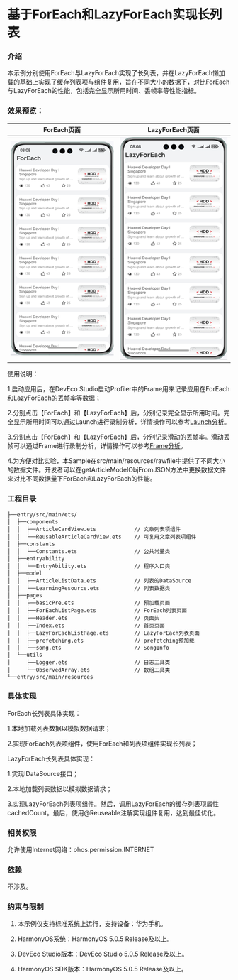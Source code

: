 # 基于ForEach和LazyForEach实现长列表

### 介绍
本示例分别使用ForEach与LazyForEach实现了长列表，并在LazyForEach懒加载的基础上实现了缓存列表项与组件复用，旨在不同大小的数据下，对比ForEach与LazyForEach的性能，包括完全显示所用时间、丢帧率等性能指标。

### 效果预览：
| ForEach页面                           | LazyForEach页面                                  | 
|-------------------------------------|-----------------------------------------|
| ![](screenshots/device/ForEach.png) | ![](screenshots/device/LazyForEach.png) | 


使用说明：

1.启动应用后，在DevEco Studio启动Profiler中的Frame用来记录应用在ForEach和LazyForEach的丢帧率等数据；

2.分别点击【ForEach】和【LazyForEach】后，分别记录完全显示所用时间。完全显示所用时间可以通过Launch进行录制分析，详情操作可以参考[Launch分析](https://developer.huawei.com/consumer/cn/doc/harmonyos-guides/ide-launch-overview)。

3.分别点击【ForEach】和【LazyForEach】后，分别记录滑动的丢帧率。滑动丢帧可以通过Frame进行录制分析，详情操作可以参考[Frame分析](https://developer.huawei.com/consumer/cn/doc/harmonyos-guides/ide-insight-session-frame)。

4.为方便对比实验，本Sample在src/main/resources/rawfile中提供了不同大小的数据文件。开发者可以在getArticleModelObjFromJSON方法中更换数据文件来对比不同数据量下ForEach和LazyForEach的性能。


### 工程目录
```
├──entry/src/main/ets/
│  ├──components
│  │  ├──ArticleCardView.ets            // 文章列表项组件
│  │  └──ReusableArticleCardView.ets    // 可复用文章列表项组件
│  ├──constants 
│  │  └──Constants.ets                  // 公共常量类
│  ├──entryability
│  │  └──EntryAbility.ets               // 程序入口类
│  ├──model
│  │  ├──ArticleListData.ets            // 列表的DataSource
│  │  └──LearningResource.ets           // 列表数据类
│  ├──pages
│  │  ├──basicPre.ets                   // 预加载页面
│  │  ├──ForEachListPage.ets            // ForEach列表页面
│  │  ├──Header.ets                     // 页面头
│  │  ├──Index.ets                      // 首页页面
│  │  ├──LazyForEachListPage.ets        // LazyForEach列表页面
│  │  ├──prefetching.ets                // prefetching预加载
│  │  └──song.ets                       // SongInfo
│  └──utils
│     ├──Logger.ets                     // 日志工具类
│     └──ObservedArray.ets              // 数组工具类
└──entry/src/main/resources                              
```

### 具体实现
ForEach长列表具体实现：

1.本地加载列表数据以模拟数据请求；

2.实现ForEach列表项组件，使用ForEach和列表项组件实现长列表；

LazyForEach长列表具体实现：

1.实现IDataSource接口；

2.本地加载列表数据以模拟数据请求；

3.实现LazyForEach列表项组件。然后，调用LazyForEach的缓存列表项属性cachedCount。最后，使用@Reuseable注解实现组件复用，达到最佳优化。


### 相关权限
允许使用Internet网络：ohos.permission.INTERNET

### 依赖

不涉及。

### 约束与限制

1. 本示例仅支持标准系统上运行，支持设备：华为手机。

2. HarmonyOS系统：HarmonyOS 5.0.5 Release及以上。

3. DevEco Studio版本：DevEco Studio 5.0.5 Release及以上。

4. HarmonyOS SDK版本：HarmonyOS 5.0.5 Release及以上。